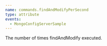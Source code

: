 ```yaml
---
name: commands.findAndModifyPerSecond
type: attribute
events:
  - MongoConfigServerSample
---
```


The number of times findAndModify executed.